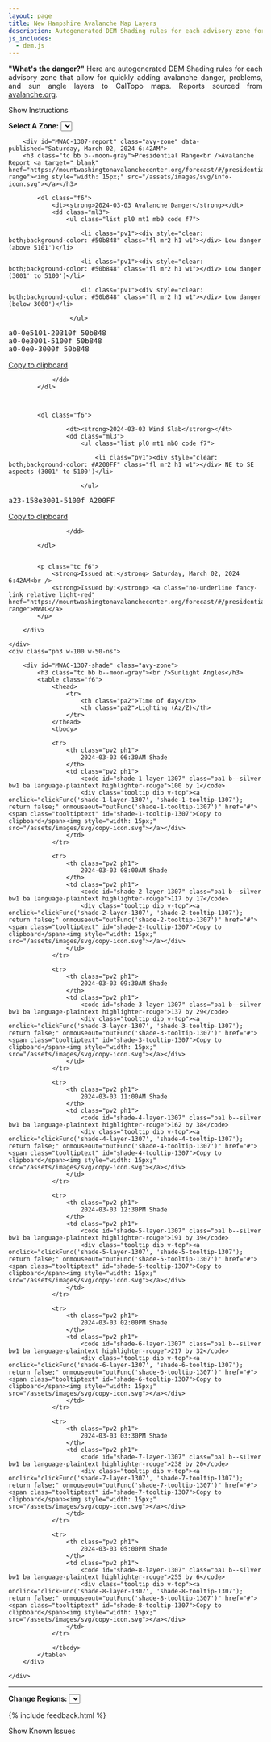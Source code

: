 ```yaml
---
layout: page
title: New Hampshire Avalanche Map Layers
description: Autogenerated DEM Shading rules for each advisory zone for quickly adding avalanche danger, problems, and sun angle layers in CalTopo.
js_includes:
  - dem.js
---
```


<script>
function clickFunc(layer, tooltip) {
  if(layer == "url") {
    navigator.clipboard.writeText(document.location.href);

    var tooltip = document.getElementById(tooltip);
    tooltip.innerHTML = "URL Copied!";
  }
  else {
    var copyText = document.getElementById(layer);
    navigator.clipboard.writeText(copyText.textContent);

    var tooltip = document.getElementById(tooltip);
    tooltip.innerHTML = "Ruleset Copied!";
  }
}

function outFunc(tooltip) {
  var tooltip = document.getElementById(tooltip);
  tooltip.innerHTML = "Copy to clipboard";
}
</script>

<!-- Looking out for you. -->

<section class="measure center lh-copy f5-ns f6 ph2 mv4" style="text-align: justify;">
<strong>"What's the danger?"</strong> Here are autogenerated DEM Shading rules for each advisory zone that allow for quickly adding avalanche danger, problems, and sun angle layers to CalTopo maps.
Reports sourced from <a class="no-underline fancy-link relative light-red" target="_blank" href="https://avalanche.org/">avalanche.org</a>.
</section>

<p id="settings-toggle" class="mw5 b center tc hover-light-red black-70 pointer">Show Instructions</p>
<section id="settings" class="overflow-hidden" style="display:none;">
    <div class="mv2 ph2 center">
        <div class="fn f6 tc">
            <p class="measure lh-copy center"><a class="no-underline fancy-link relative light-red" href="https://training.caltopo.com/all_users/base-layers/custom2#dem">Digital Elevation Model (DEM)</a> shading let's you    create custom shading schemes based on elevation, slope, aspect and tree cover.</p>
            <hr class="mw5 p0 mv2 o-60 b0 bt b--light-red light-red bg-light-red">
            <p class="measure lh-copy center"><strong>Avalanche Report</strong></p>
            <p class="measure lh-copy center">
                Danger report updates are fetched at 7:33pm and 7:33am. The selected elevation bands are not meant to be exact, but represent a characteristic of the terrain which varies locally.
            </p>
            <p class="measure lh-copy center">
                The <strong>highest</strong> band typically includes alpine areas beginning as the treeline transitions into open slopes extending to ridges and peaks.
            </p>
            <p class="measure lh-copy center">
                The <strong>middle</strong> band is typically a narrow transition zone between dense forests and treeless alpine areas.
            </p>
            <p class="measure lh-copy center">
                The <strong>lowest</strong> band typically extends from valley floors or snowline to near treeline.
            </p>
            <hr class="mw5 p0 mv2 o-60 b0 bt b--light-red light-red bg-light-red">
            <p class="measure lh-copy center"><b>Usage</b></p>
            <p class="measure lh-copy center">
                You'll find that <b>Terrain Modeling</b> in the left pane will show layers that can be turned on and edited. The right pane will show <b>Custom Layers</b> that can be toggled on or off.
            </p>
        </div>
    </div>
</section>

<div class="flex flex-column flex-row-ns mb">
    <div class="ph3 w-100 w-60-ns">
        <div class="mt4 ph2 tc">
            <strong class="f6">Select A Zone:</strong>
            <select class="f6 ma1 bg-near-white pa2" id="zoneSel">
                
                <option value="MWAC-1307" selected="">Presidential Range</option>
                
            </select>
            <div class="tooltip dib v-top pt3">
                <a onclick="clickFunc('url', 'zone-url'); return false;" onmouseout="outFunc('zone-url')" href="#"><span class="tooltiptext" id="zone-url">Copy to clipboard</span><img style="width: 15px;" src="/assets/images/svg/copy-icon.svg"></a>
            </div>
            
            <div id="MWAC-1307-title" class="avy-zone mt4 mb3 tc">
                <div><a class="no-underline black-70 pa2 hover-light-red b--moon-gray bg-light-gray ba" target="_blank" href="https://caltopo.com/map.html#ll=44.26000894196482,-71.30818706286384&z=10&b=mbt&a=sc_a0-0e0-3000fc50b848pa0-0e3001-5100fc50b848pa0-0e5101-20310fc50b848&cl=%7B%0A%20%20%20%20%22cfglayers%22%3A%20%5B%0A%20%20%20%20%20%20%20%20%0A%20%20%20%20%20%20%20%20%7B%0A%20%20%20%20%20%20%20%20%22type%22%3A%20%22Feature%22%2C%0A%20%20%20%20%20%20%20%20%22id%22%3A%20%22b004c1f1-e4b8-493b-aa18-d23023bb3d15%22%2C%0A%20%20%20%20%20%20%20%20%22geometry%22%3A%20null%2C%0A%20%20%20%20%20%20%20%20%22properties%22%3A%20%7B%0A%20%20%20%20%20%20%20%20%20%20%20%20%22title%22%3A%20%222024-03-03%2008%3A00AM%20Shade%22%2C%0A%20%20%20%20%20%20%20%20%20%20%20%20%22alias%22%3A%20%22rb_m117z17%22%2C%0A%20%20%20%20%20%20%20%20%20%20%20%20%22class%22%3A%20%22ConfiguredLayer%22%0A%20%20%20%20%20%20%20%20%7D%0A%20%20%20%20%20%20%20%20%7D%2C%0A%20%20%20%20%20%20%20%20%7B%0A%20%20%20%20%20%20%20%20%22type%22%3A%20%22Feature%22%2C%0A%20%20%20%20%20%20%20%20%22id%22%3A%20%22083433ee-632c-4a96-8b9c-f9494d81be3e%22%2C%0A%20%20%20%20%20%20%20%20%22geometry%22%3A%20null%2C%0A%20%20%20%20%20%20%20%20%22properties%22%3A%20%7B%0A%20%20%20%20%20%20%20%20%20%20%20%20%22title%22%3A%20%222024-03-03%2011%3A00AM%20Shade%22%2C%0A%20%20%20%20%20%20%20%20%20%20%20%20%22alias%22%3A%20%22rb_m162z38%22%2C%0A%20%20%20%20%20%20%20%20%20%20%20%20%22class%22%3A%20%22ConfiguredLayer%22%0A%20%20%20%20%20%20%20%20%7D%0A%20%20%20%20%20%20%20%20%7D%2C%0A%20%20%20%20%20%20%20%20%7B%0A%20%20%20%20%20%20%20%20%22type%22%3A%20%22Feature%22%2C%0A%20%20%20%20%20%20%20%20%22id%22%3A%20%22119003ac-fc0c-4b2e-bd3d-00b1a4f67184%22%2C%0A%20%20%20%20%20%20%20%20%22geometry%22%3A%20null%2C%0A%20%20%20%20%20%20%20%20%22properties%22%3A%20%7B%0A%20%20%20%20%20%20%20%20%20%20%20%20%22title%22%3A%20%222024-03-03%2002%3A00PM%20Shade%22%2C%0A%20%20%20%20%20%20%20%20%20%20%20%20%22alias%22%3A%20%22rb_m217z32%22%2C%0A%20%20%20%20%20%20%20%20%20%20%20%20%22class%22%3A%20%22ConfiguredLayer%22%0A%20%20%20%20%20%20%20%20%7D%0A%20%20%20%20%20%20%20%20%7D%2C%0A%20%20%20%20%20%20%20%20%7B%0A%20%20%20%20%20%20%20%20%22type%22%3A%20%22Feature%22%2C%0A%20%20%20%20%20%20%20%20%22id%22%3A%20%22fbfd2235-dc90-4f6f-bead-4826d4983f82%22%2C%0A%20%20%20%20%20%20%20%20%22geometry%22%3A%20null%2C%0A%20%20%20%20%20%20%20%20%22properties%22%3A%20%7B%0A%20%20%20%20%20%20%20%20%20%20%20%20%22title%22%3A%20%222024-03-03%20Avalanche%20Danger%22%2C%0A%20%20%20%20%20%20%20%20%20%20%20%20%22alias%22%3A%20%22sc_a0-0e0-3000fc50b848pa0-0e3001-5100fc50b848pa0-0e5101-20310fc50b848%22%2C%0A%20%20%20%20%20%20%20%20%20%20%20%20%22class%22%3A%20%22ConfiguredLayer%22%0A%20%20%20%20%20%20%20%20%7D%0A%20%20%20%20%20%20%20%20%7D%2C%0A%20%20%20%20%20%20%20%20%7B%0A%20%20%20%20%20%20%20%20%22type%22%3A%20%22Feature%22%2C%0A%20%20%20%20%20%20%20%20%22id%22%3A%20%228868340b-4dd7-4304-b61b-19dad8ad8862%22%2C%0A%20%20%20%20%20%20%20%20%22geometry%22%3A%20null%2C%0A%20%20%20%20%20%20%20%20%22properties%22%3A%20%7B%0A%20%20%20%20%20%20%20%20%20%20%20%20%22title%22%3A%20%222024-03-03%20Wind%20Slab%22%2C%0A%20%20%20%20%20%20%20%20%20%20%20%20%22alias%22%3A%20%22sc_a23-158e3001-5100fcA200FF%22%2C%0A%20%20%20%20%20%20%20%20%20%20%20%20%22class%22%3A%20%22ConfiguredLayer%22%0A%20%20%20%20%20%20%20%20%7D%0A%20%20%20%20%20%20%20%20%7D%0A%20%20%20%20%5D%0A%7D">Pre-populated CalTopo Map</a></div>
            </div>
            
        </div>
    </div>
    <div class="ph3 w-100 w-40-ns" style="display: flex;flex-direction: column;">
        
        <div id="MWAC-1307-shape" class="avy-zone ">
          <div class="tc" style="flex: 1;height: 130px;">
             <img src="/assets/images/svg/avalanche-zones/MWAC-1307.svg" alt="Presidential Range shape" height="100%"/>
          </div>
          <div class="mt1 tc"><a class="no-underline fancy-link relative light-red f6" target="_blank" href="/assets/json/avalanche-zones/MWAC-1307.geojson" download="">Download Zone Shape</a></div>
        </div>
        
    </div>
</div>

<div class="flex flex-column flex-row-ns">
    <div class="ph3 w-100 w-50-ns">
        
        <div id="MWAC-1307-report" class="avy-zone" data-published="Saturday, March 02, 2024 6:42AM">
        <h3 class="tc bb b--moon-gray">Presidential Range<br />Avalanche Report <a target="_blank" href="https://mountwashingtonavalanchecenter.org/forecast/#/presidential-range"><img style="width: 15px;" src="/assets/images/svg/info-icon.svg"></a></h3>
            
            <dl class="f6">
                <dt><strong>2024-03-03 Avalanche Danger</strong></dt>
                <dd class="ml3">
                    <ul class="list pl0 mt1 mb0 code f7">
                    
                        <li class="pv1"><div style="clear: both;background-color: #50b848" class="fl mr2 h1 w1"></div> Low danger (above 5101')</li>
                    
                        <li class="pv1"><div style="clear: both;background-color: #50b848" class="fl mr2 h1 w1"></div> Low danger (3001' to 5100')</li>
                    
                        <li class="pv1"><div style="clear: both;background-color: #50b848" class="fl mr2 h1 w1"></div> Low danger (below 3000')</li>
                    
                     </ul>
<pre id="danger-layer-1307" class="dib pa1 b--silver bw1 ba mv2">
a0-0e5101-20310f 50b848
a0-0e3001-5100f 50b848
a0-0e0-3000f 50b848
</pre> <div class="tooltip dib v-top pt3"><a onclick="clickFunc('danger-layer-1307', 'danger-tooltip-1307'); return false;" onmouseout="outFunc('danger-tooltip-1307')" href="#"><span class="tooltiptext" id="danger-tooltip-1307">Copy to clipboard</span><img style="width: 15px;" src="/assets/images/svg/copy-icon.svg"></a></div>
                </dd>
            </dl>
            

            
            <dl class="f6">
                
                    <dt><strong>2024-03-03 Wind Slab</strong></dt>
                    <dd class="ml3">
                        <ul class="list pl0 mt1 mb0 code f7">
                        
                            <li class="pv1"><div style="clear: both;background-color: #A200FF" class="fl mr2 h1 w1"></div> NE to SE aspects (3001' to 5100')</li>
                        
                        </ul>
<pre id="problem-1-layer-1307" class="dib pa1 b--silver bw1 ba mv2">
a23-158e3001-5100f A200FF
</pre> <div class="tooltip dib v-top pt3"><a onclick="clickFunc('problem-1-layer-1307', 'problem-1-tooltip-1307'); return false;" onmouseout="outFunc('problem-1-tooltip-1307')" href="#"><span class="tooltiptext" id="problem-1-tooltip-1307">Copy to clipboard</span><img style="width: 15px;" src="/assets/images/svg/copy-icon.svg"></a></div>
                    </dd>
                
            </dl>
            
            
            <p class="tc f6">
                <strong>Issued at:</strong> Saturday, March 02, 2024 6:42AM<br />
                <strong>Issued by:</strong> <a class="no-underline fancy-link relative light-red" href="https://mountwashingtonavalanchecenter.org/forecast/#/presidential-range">MWAC</a>
            </p>
            
        </div>
        
    </div>
    <div class="ph3 w-100 w-50-ns">
        
        <div id="MWAC-1307-shade" class="avy-zone">
            <h3 class="tc bb b--moon-gray"><br />Sunlight Angles</h3>
            <table class="f6">
                <thead>
                    <tr>
                        <th class="pa2">Time of day</th>
                        <th class="pa2">Lighting (Az/Z)</th>
                    </tr>
                </thead>
                <tbody>
                
                <tr>
                    <th class="pv2 ph1">
                        2024-03-03 06:30AM Shade
                    </th>
                    <td class="pv2 ph1">
                        <code id="shade-1-layer-1307" class="pa1 b--silver bw1 ba language-plaintext highlighter-rouge">100 by 1</code>
                        <div class="tooltip dib v-top"><a onclick="clickFunc('shade-1-layer-1307', 'shade-1-tooltip-1307'); return false;" onmouseout="outFunc('shade-1-tooltip-1307')" href="#"><span class="tooltiptext" id="shade-1-tooltip-1307">Copy to clipboard</span><img style="width: 15px;" src="/assets/images/svg/copy-icon.svg"></a></div>
                    </td>
                </tr>
                
                <tr>
                    <th class="pv2 ph1">
                        2024-03-03 08:00AM Shade
                    </th>
                    <td class="pv2 ph1">
                        <code id="shade-2-layer-1307" class="pa1 b--silver bw1 ba language-plaintext highlighter-rouge">117 by 17</code>
                        <div class="tooltip dib v-top"><a onclick="clickFunc('shade-2-layer-1307', 'shade-2-tooltip-1307'); return false;" onmouseout="outFunc('shade-2-tooltip-1307')" href="#"><span class="tooltiptext" id="shade-2-tooltip-1307">Copy to clipboard</span><img style="width: 15px;" src="/assets/images/svg/copy-icon.svg"></a></div>
                    </td>
                </tr>
                
                <tr>
                    <th class="pv2 ph1">
                        2024-03-03 09:30AM Shade
                    </th>
                    <td class="pv2 ph1">
                        <code id="shade-3-layer-1307" class="pa1 b--silver bw1 ba language-plaintext highlighter-rouge">137 by 29</code>
                        <div class="tooltip dib v-top"><a onclick="clickFunc('shade-3-layer-1307', 'shade-3-tooltip-1307'); return false;" onmouseout="outFunc('shade-3-tooltip-1307')" href="#"><span class="tooltiptext" id="shade-3-tooltip-1307">Copy to clipboard</span><img style="width: 15px;" src="/assets/images/svg/copy-icon.svg"></a></div>
                    </td>
                </tr>
                
                <tr>
                    <th class="pv2 ph1">
                        2024-03-03 11:00AM Shade
                    </th>
                    <td class="pv2 ph1">
                        <code id="shade-4-layer-1307" class="pa1 b--silver bw1 ba language-plaintext highlighter-rouge">162 by 38</code>
                        <div class="tooltip dib v-top"><a onclick="clickFunc('shade-4-layer-1307', 'shade-4-tooltip-1307'); return false;" onmouseout="outFunc('shade-4-tooltip-1307')" href="#"><span class="tooltiptext" id="shade-4-tooltip-1307">Copy to clipboard</span><img style="width: 15px;" src="/assets/images/svg/copy-icon.svg"></a></div>
                    </td>
                </tr>
                
                <tr>
                    <th class="pv2 ph1">
                        2024-03-03 12:30PM Shade
                    </th>
                    <td class="pv2 ph1">
                        <code id="shade-5-layer-1307" class="pa1 b--silver bw1 ba language-plaintext highlighter-rouge">191 by 39</code>
                        <div class="tooltip dib v-top"><a onclick="clickFunc('shade-5-layer-1307', 'shade-5-tooltip-1307'); return false;" onmouseout="outFunc('shade-5-tooltip-1307')" href="#"><span class="tooltiptext" id="shade-5-tooltip-1307">Copy to clipboard</span><img style="width: 15px;" src="/assets/images/svg/copy-icon.svg"></a></div>
                    </td>
                </tr>
                
                <tr>
                    <th class="pv2 ph1">
                        2024-03-03 02:00PM Shade
                    </th>
                    <td class="pv2 ph1">
                        <code id="shade-6-layer-1307" class="pa1 b--silver bw1 ba language-plaintext highlighter-rouge">217 by 32</code>
                        <div class="tooltip dib v-top"><a onclick="clickFunc('shade-6-layer-1307', 'shade-6-tooltip-1307'); return false;" onmouseout="outFunc('shade-6-tooltip-1307')" href="#"><span class="tooltiptext" id="shade-6-tooltip-1307">Copy to clipboard</span><img style="width: 15px;" src="/assets/images/svg/copy-icon.svg"></a></div>
                    </td>
                </tr>
                
                <tr>
                    <th class="pv2 ph1">
                        2024-03-03 03:30PM Shade
                    </th>
                    <td class="pv2 ph1">
                        <code id="shade-7-layer-1307" class="pa1 b--silver bw1 ba language-plaintext highlighter-rouge">238 by 20</code>
                        <div class="tooltip dib v-top"><a onclick="clickFunc('shade-7-layer-1307', 'shade-7-tooltip-1307'); return false;" onmouseout="outFunc('shade-7-tooltip-1307')" href="#"><span class="tooltiptext" id="shade-7-tooltip-1307">Copy to clipboard</span><img style="width: 15px;" src="/assets/images/svg/copy-icon.svg"></a></div>
                    </td>
                </tr>
                
                <tr>
                    <th class="pv2 ph1">
                        2024-03-03 05:00PM Shade
                    </th>
                    <td class="pv2 ph1">
                        <code id="shade-8-layer-1307" class="pa1 b--silver bw1 ba language-plaintext highlighter-rouge">255 by 6</code>
                        <div class="tooltip dib v-top"><a onclick="clickFunc('shade-8-layer-1307', 'shade-8-tooltip-1307'); return false;" onmouseout="outFunc('shade-8-tooltip-1307')" href="#"><span class="tooltiptext" id="shade-8-tooltip-1307">Copy to clipboard</span><img style="width: 15px;" src="/assets/images/svg/copy-icon.svg"></a></div>
                    </td>
                </tr>
                
                </tbody>
            </table>
        </div>
        
    </div>
</div>

<hr id="hr-0" class="mw5 p0 mv4 o-70 b0 bt b--light-red light-red bg-light-red">
<section class="tc lh-copy">
    <strong class="f6">Change Regions:</strong>
    <select class="f6 ma1 bg-near-white pa2" id="regionSel">
        
        
        <option value="/avy/ca.html">California</option>
        
        
        
        <option value="/avy/wy.html">Wyoming</option>
        
        
        
        <option value="/avy/or.html">Oregon</option>
        
        
        
        <option value="/avy/ak.html">Alaska</option>
        
        
        
        <option value="/avy/mt.html">Montana</option>
        
        
        
        <option value="/avy/id.html">Idaho</option>
        
        
        
        <option value="/avy/az.html">Arizona</option>
        
        
        
        <option value="/avy/nh.html" selected="">New Hampshire</option>
        
        
        
        <option value="/avy/wa.html">Washington</option>
        
        
        
        <option value="/avy/nm.html">New Mexico</option>
        
        
        
        <option value="/avy/ut.html">Utah</option>
        
        
        
        <option value="/avy/co.html">Colorado</option>
        
        
        <option value="/avy/canada.html">Canada</option>
    </select>
</section>


{% include feedback.html %}


<p id="issues-toggle" class="mw5 b center tc hover-light-red black-70 pointer">Show Known Issues</p>
<section id="issues" class="overflow-hidden tc f6">
</section>